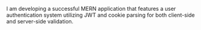 I am developing a successful MERN application that features a user authentication system utilizing JWT and cookie parsing for both client-side and server-side validation.
